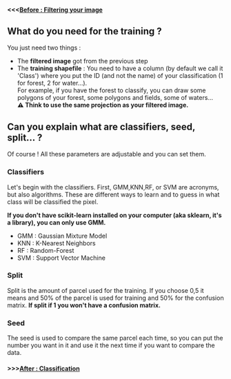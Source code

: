 #### <<<<a href="https://team-si-sig.github.io/documentation/historicalmap/Filtering">Before : Filtering your image</a>

## What do you need for the training ?
You just need two things :
- The **filtered image** got from the previous step
- The **training shapefile** :
You need to have a column (by default we call it 'Class') where you put the ID (and not the name) of your classification (1 for forest, 2 for water...).  
For example, if you have the forest to classify, you can draw some polygons of your forest, some polygons and fields, some of waters...  
**:warning: Think to use the same projection as your filtered image.**


## Can you explain what are classifiers, seed, split... ?
Of course ! All these parameters are adjustable and you can set them.

### Classifiers
Let's begin with the classifiers. First, GMM,KNN,RF, or SVM are acronyms, but also algorithms. These are different ways to learn and to guess in what class will be classified the pixel.

**If you don't have scikit-learn installed on your computer (aka sklearn, it's a library), you can only use GMM.**

- GMM : Gaussian Mixture Model
- KNN : K-Nearest Neighbors 
- RF : Random-Forest
- SVM : Support Vector Machine

### Split
Split is the amount of parcel used for the training. If you choose 0,5 it means and 50% of the parcel is used for training and 50% for the confusion matrix. **If split if 1 you won't have a confusion matrix.**

### Seed
The seed is used to compare the same parcel each time, so you can put the number you want in it and use it the next time if you want to compare the data.

#### >>><a href="https://team-si-sig.github.io/documentation/historicalmap/Classification">After : Classification</a>